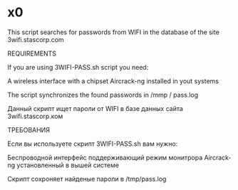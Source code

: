 # x0 
This script searches for passwords from WIFI in the database of the site 3wifi.stascorp.com

REQUIREMENTS

If you are using 3WIFI-PASS.sh script you need:

A wireless interface with a chipset
Aircrack-ng installed in yout systems

The script synchronizes the found passwords in /mmp / pass.log





Данный скрипт ищет пароли от WIFI в базе данных сайта 3wifi.stascorp.ком

ТРЕБОВАНИЯ

Если вы используете скрипт 3WIFI-PASS.sh вам нужно:

Бeспроводной интерфейс поддерживающий режим монитрора
Aircrack-ng установленный в вышей системе

Скрипт сохроняет найденые пароли в /tmp/pass.log
